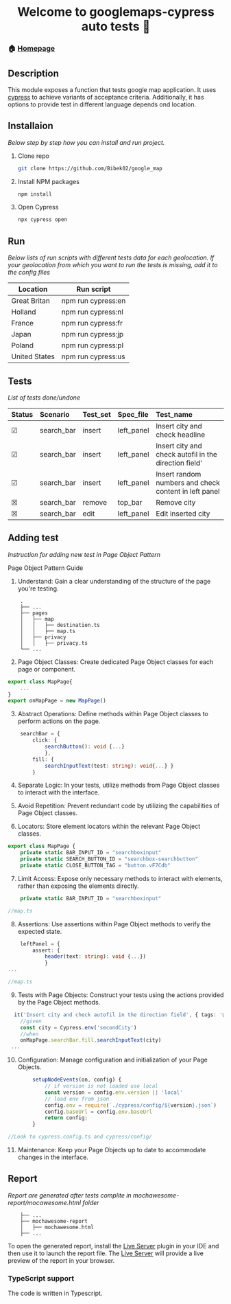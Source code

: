 <h1 align="center">Welcome to googlemaps-cypress auto tests 🌄</h1>

### 🏠 [Homepage]()

## Description

This module exposes a function that tests google map application. It uses [cypress](https://github.com/cypress-io) to achieve variants of acceptance criteria.
Additionally, it has options to provide test in different language depends ond location.

## Installaion

_Below step by step how you can install and run project._

1. Clone repo
   ```sh
   git clone https://github.com/Bibek02/google_map
   ```
2. Install NPM packages
   ```sh
   npm install
   ```
3. Open Cypress
   ```sh
   npx cypress open
   ```

## Run
_Below lists of run scripts with different tests data for each geolocation. 
If your geolocation from which you want to run the tests is missing, add it to the config files_

|Location        | Run script                                |
|----------------|-------------------------------------------|
|Great Britan    |npm run cypress:en                         | 
|Holland         |npm run cypress:nl                         | 
|France          |npm run cypress:fr                         |
|Japan           |npm run cypress:jp                         |
|Poland          |npm run cypress:pl                         |
|United States   |npm run cypress:us                         |

## Tests
_List of tests done/undone_

Status  |Scenario       | Test_set    | Spec_file    | Test_name
:------ | :------------ | :---------- | :----------- | :---------------------------------------------------
&#x2611;| search_bar    | insert      | left_panel   |Insert city and check headline
&#x2611;| search_bar    | insert      | left_panel   |Insert city and check autofil in the direction field'
&#x2611;| search_bar    | insert      | left_panel   |Insert random numbers and check content in left panel
&#x2612;| search_bar    | remove      | top_bar      |Remove city
&#x2612;| search_bar    | edit        | left_panel   |Edit inserted city

## Adding test
_Instruction for adding new test in Page Object Pattern_

Page Object Pattern Guide
1. Understand: Gain a clear understanding of the structure of the page you're testing.

```
    .
    ├── ...
    ├── pages
    │   ├── map
    │   │   ├── destination.ts
    │   │   ├── map.ts
    │   ├── privacy
    │   │   ├── privacy.ts
    └── ...
```
2. Page Object Classes: Create dedicated Page Object classes for each page or component.
```typescript
export class MapPage{
    ...
}
export onMapPage = new MapPage()
```
3. Abstract Operations: Define methods within Page Object classes to perform actions on the page.
```typescript
    searchBar = {
        click: {
            searchButton(): void {...}
            },
        fill: {
            searchInputText(test: string): void{...} }
        }
```
4. Separate Logic: In your tests, utilize methods from Page Object classes to interact with the interface.

5. Avoid Repetition: Prevent redundant code by utilizing the capabilities of Page Object classes.

6. Locators: Store element locators within the relevant Page Object classes.
```typescript
export class MapPage {
    private static BAR_INPUT_ID = "searchboxinput"
    private static SEARCH_BUTTON_ID = "searchbox-searchbutton"
    private static CLOSE_BUTTON_TAG = "button.vF7Cdb"
```

7. Limit Access: Expose only necessary methods to interact with elements, rather than exposing the elements directly.
```typescript
    private static BAR_INPUT_ID = "searchboxinput"

//map.ts
```
8. Assertions: Use assertions within Page Object methods to verify the expected state.
```typescript
    leftPanel = {
        assert: {
            header(text: string): void {...})
            }
...

//map.ts
```
9. Tests with Page Objects: Construct your tests using the actions provided by the Page Object methods.
```typescript
  it('Insert city and check autofil in the direction field', { tags: '@happyPath' }, () => {
    //given
    const city = Cypress.env('secondCity')
    //when
    onMapPage.searchBar.fill.searchInputText(city)
 ...
```
10. Configuration: Manage configuration and initialization of your Page Objects.
```typescript
        setupNodeEvents(on, config) {
            // if version is not loaded use local
            const version = config.env.version || 'local'
            // load env from json
            config.env = require(`./cypress/config/${version}.json`)
            config.baseUrl = config.env.baseUrl
            return config;
        }

//Look to cypress.config.ts and cypress/config/
```
11. Maintenance: Keep your Page Objects up to date to accommodate changes in the interface.

## Report
_Report are generated after tests complite in mochawesome-report/mocawesome.html folder_
```
    ├── ...
    ├── mochawesome-report
    │   ├── mochawesome.html
    ├── ...

```
To open the generated report, install the [Live Server]() plugin in your IDE and then use it to launch the report file. The [Live Server]() will provide a live preview of the report in your browser.

### TypeScript support

The code is written in Typescript.
